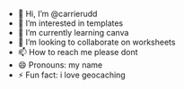 - 👋 Hi, I’m @carrierudd
- 👀 I’m interested in templates
- 🌱 I’m currently learning canva
- 💞️ I’m looking to collaborate on worksheets
- 📫 How to reach me please dont
- 😄 Pronouns: my name
- ⚡ Fun fact: i love geocaching

<!---
carrierudd/carrierudd is a ✨ special ✨ repository because its `README.md` (this file) appears on your GitHub profile.
You can click the Preview link to take a look at your changes.
--->
